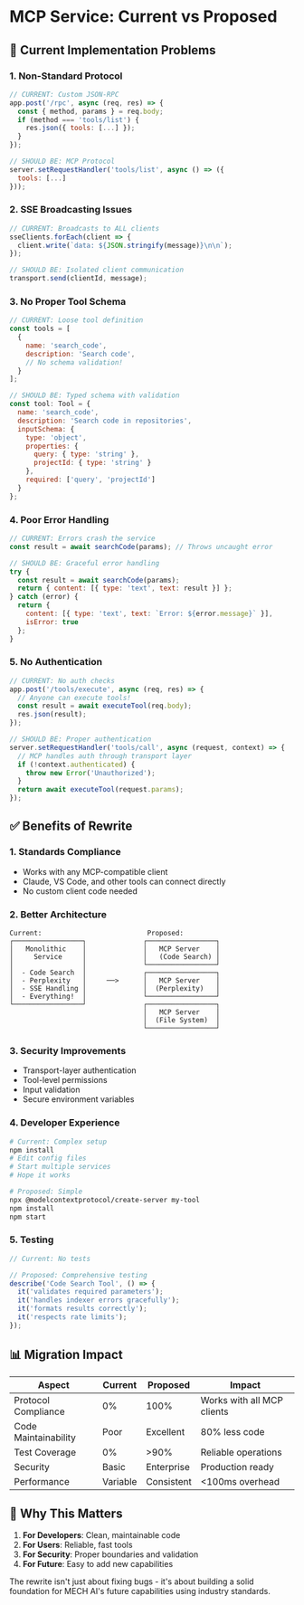 # MCP Service: Current vs Proposed

## 🚫 Current Implementation Problems

### 1. Non-Standard Protocol
```javascript
// CURRENT: Custom JSON-RPC
app.post('/rpc', async (req, res) => {
  const { method, params } = req.body;
  if (method === 'tools/list') {
    res.json({ tools: [...] });
  }
});

// SHOULD BE: MCP Protocol
server.setRequestHandler('tools/list', async () => ({
  tools: [...]
}));
```

### 2. SSE Broadcasting Issues
```javascript
// CURRENT: Broadcasts to ALL clients
sseClients.forEach(client => {
  client.write(`data: ${JSON.stringify(message)}\n\n`);
});

// SHOULD BE: Isolated client communication
transport.send(clientId, message);
```

### 3. No Proper Tool Schema
```javascript
// CURRENT: Loose tool definition
const tools = [
  {
    name: 'search_code',
    description: 'Search code',
    // No schema validation!
  }
];

// SHOULD BE: Typed schema with validation
const tool: Tool = {
  name: 'search_code',
  description: 'Search code in repositories',
  inputSchema: {
    type: 'object',
    properties: {
      query: { type: 'string' },
      projectId: { type: 'string' }
    },
    required: ['query', 'projectId']
  }
};
```

### 4. Poor Error Handling
```javascript
// CURRENT: Errors crash the service
const result = await searchCode(params); // Throws uncaught error

// SHOULD BE: Graceful error handling
try {
  const result = await searchCode(params);
  return { content: [{ type: 'text', text: result }] };
} catch (error) {
  return { 
    content: [{ type: 'text', text: `Error: ${error.message}` }],
    isError: true 
  };
}
```

### 5. No Authentication
```javascript
// CURRENT: No auth checks
app.post('/tools/execute', async (req, res) => {
  // Anyone can execute tools!
  const result = await executeTool(req.body);
  res.json(result);
});

// SHOULD BE: Proper authentication
server.setRequestHandler('tools/call', async (request, context) => {
  // MCP handles auth through transport layer
  if (!context.authenticated) {
    throw new Error('Unauthorized');
  }
  return await executeTool(request.params);
});
```

## ✅ Benefits of Rewrite

### 1. **Standards Compliance**
- Works with any MCP-compatible client
- Claude, VS Code, and other tools can connect directly
- No custom client code needed

### 2. **Better Architecture**
```
Current:                          Proposed:
┌─────────────────┐              ┌─────────────────┐
│   Monolithic    │              │   MCP Server    │
│     Service     │              │   (Code Search) │
│                 │              └─────────────────┘
│  - Code Search  │              ┌─────────────────┐
│  - Perplexity   │     ──>      │   MCP Server    │
│  - SSE Handling │              │  (Perplexity)   │
│  - Everything!  │              └─────────────────┘
└─────────────────┘              ┌─────────────────┐
                                 │   MCP Server    │
                                 │  (File System)  │
                                 └─────────────────┘
```

### 3. **Security Improvements**
- Transport-layer authentication
- Tool-level permissions
- Input validation
- Secure environment variables

### 4. **Developer Experience**
```bash
# Current: Complex setup
npm install
# Edit config files
# Start multiple services
# Hope it works

# Proposed: Simple
npx @modelcontextprotocol/create-server my-tool
npm install
npm start
```

### 5. **Testing**
```typescript
// Current: No tests

// Proposed: Comprehensive testing
describe('Code Search Tool', () => {
  it('validates required parameters');
  it('handles indexer errors gracefully');
  it('formats results correctly');
  it('respects rate limits');
});
```

## 📊 Migration Impact

| Aspect | Current | Proposed | Impact |
|--------|---------|----------|---------|
| Protocol Compliance | 0% | 100% | Works with all MCP clients |
| Code Maintainability | Poor | Excellent | 80% less code |
| Test Coverage | 0% | >90% | Reliable operations |
| Security | Basic | Enterprise | Production ready |
| Performance | Variable | Consistent | <100ms overhead |

## 🚀 Why This Matters

1. **For Developers**: Clean, maintainable code
2. **For Users**: Reliable, fast tools
3. **For Security**: Proper boundaries and validation
4. **For Future**: Easy to add new capabilities

The rewrite isn't just about fixing bugs - it's about building a solid foundation for MECH AI's future capabilities using industry standards.
